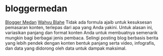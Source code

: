 # bloggermedan
<a href="https://wahyublahe.id/blog">Blogger Medan</a>
<a href="https://wahyublahe.id/">Wahyu Blahe</a>
Tidak ada formula ajaib untuk kesuksesan pemasaran konten, terlepas dari apa yang Anda yakini. Untuk alasan ini, variasikan panjang dan format konten Anda untuk membuatnya semenarik mungkin bagi berbagai jenis pembaca. Selingi posting blog berbasis berita yang lebih pendek dengan konten bentuk panjang serta video, infografis, dan data yang didorong oleh data untuk dampak maksimal.
